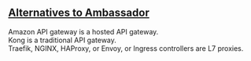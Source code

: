## [Alternatives to Ambassador](https://www.getambassador.io/about/alternatives)

Amazon API gateway is a hosted API gateway.  
Kong is a traditional API gateway.  
Traefik, NGINX, HAProxy, or Envoy, or Ingress controllers are L7 proxies.  
